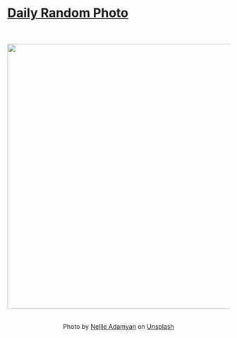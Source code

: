 # [Daily Random Photo](https://www.dailyrandomphoto.com/)

<div align="center">
  <br>
  <br>
  <a href="https://www.dailyrandomphoto.com/p/2024/2024-08-20/"><img src="https://images.unsplash.com/photo-1721160151710-0197b083c7e5?crop=entropy&cs=tinysrgb&fit=max&fm=jpg&ixid=M3w3NzUwOHwwfDF8cmFuZG9tfHx8fHx8fHx8MTcyNDExNDA5OHw&ixlib=rb-4.0.3&q=80&w=1080" width="600px"></a>
  <br>
  <br>
  <p class="has-text-grey">Photo by <a href="https://unsplash.com/@nellie_adamyan?utm_source=Daily%20Random%20Photo&amp;utm_medium=referral" target="_blank" rel="noopener noreferrer">Nellie Adamyan</a> on <a href="https://unsplash.com/photos/a-couple-of-dolphins-swimming-in-the-ocean-3-jn24sUPiU?utm_source=Daily%20Random%20Photo&amp;utm_medium=referral" target="_blank" rel="noopener noreferrer">Unsplash</a></p>
</div>
